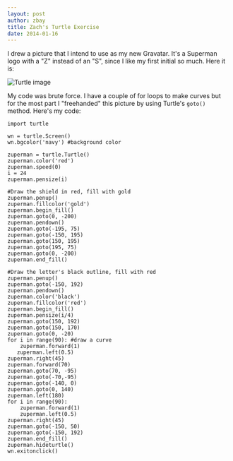 ```yaml
---
layout: post
author: zbay
title: Zach's Turtle Exercise
date: 2014-01-16
---
```


I drew a picture that I intend to use as my new Gravatar. 
It's a Superman logo with a "Z" instead of an "S", since I like my first initial so much. Here it is:

![Turtle image](http://i.imgur.com/1b3QQKV.jpg?1)

My code was brute force. I have a couple of for loops to make curves but for the most part I "freehanded" this picture by using Turtle's ```goto()``` method. Here's my code:

```
import turtle

wn = turtle.Screen()
wn.bgcolor('navy') #background color

zuperman = turtle.Turtle()
zuperman.color('red')
zuperman.speed(0)
i = 24
zuperman.pensize(i)      

#Draw the shield in red, fill with gold
zuperman.penup()
zuperman.fillcolor('gold')
zuperman.begin_fill()
zuperman.goto(0, -200)
zuperman.pendown()
zuperman.goto(-195, 75)
zuperman.goto(-150, 195)
zuperman.goto(150, 195)
zuperman.goto(195, 75)
zuperman.goto(0, -200)
zuperman.end_fill()

#Draw the letter's black outline, fill with red
zuperman.penup()
zuperman.goto(-150, 192)
zuperman.pendown()
zuperman.color('black')
zuperman.fillcolor('red')
zuperman.begin_fill()
zuperman.pensize(i/4)
zuperman.goto(150, 192)
zuperman.goto(150, 170)
zuperman.goto(0, -20)
for i in range(90): #draw a curve
    zuperman.forward(1)
   zuperman.left(0.5)
zuperman.right(45)
zuperman.forward(70)
zuperman.goto(70, -95)
zuperman.goto(-70,-95)
zuperman.goto(-140, 0)
zuperman.goto(0, 140)
zuperman.left(180)
for i in range(90):
    zuperman.forward(1)
    zuperman.left(0.5)
zuperman.right(45)
zuperman.goto(-150, 50)
zuperman.goto(-150, 192)
zuperman.end_fill()
zuperman.hideturtle()
wn.exitonclick()
```


